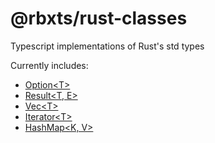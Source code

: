 # @rbxts/rust-classes

Typescript implementations of Rust's std types

Currently includes:

-   [Option\<T>](https://doc.rust-lang.org/std/option/enum.Option.html)
-   [Result\<T, E>](https://doc.rust-lang.org/std/result/enum.Result.html)
-   [Vec\<T>](https://doc.rust-lang.org/std/vec/struct.Vec.html)
-   [Iterator\<T>](https://doc.rust-lang.org/std/iter/trait.Iterator.html)
-   [HashMap\<K, V>](https://doc.rust-lang.org/std/collections/struct.HashMap.html)
